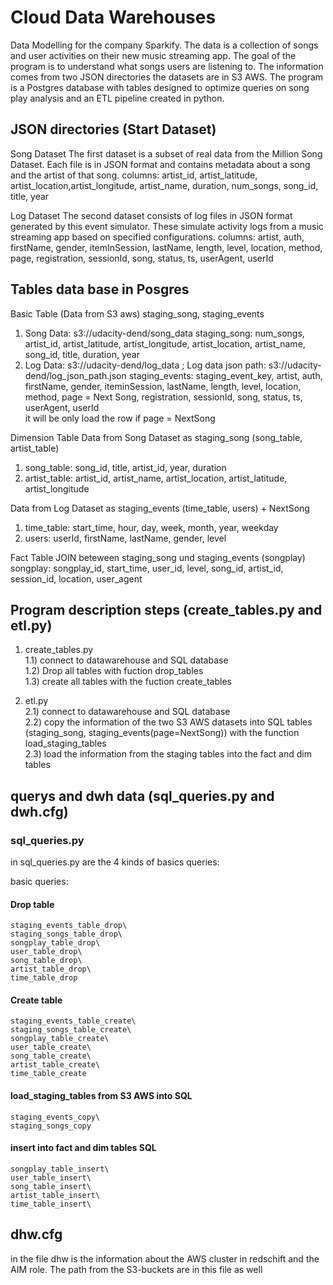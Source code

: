 # Cloud Data Warehouses
Data Modelling for the company Sparkify. The data is a collection of songs and user activities on their new music streaming app. The goal of the program is to understand what songs users are listening to. The information comes from two JSON directories the datasets are in S3 AWS. The program is a Postgres database with tables designed to optimize queries on song play analysis and an ETL pipeline created in python.

## JSON directories (Start Dataset)
Song Dataset
The first dataset is a subset of real data from the Million Song Dataset. Each file is in JSON format and contains metadata about a song and the artist of that song.
columns: artist_id, artist_latitude, artist_location,artist_longitude, artist_name, duration, num_songs, song_id, title, year

Log Dataset
The second dataset consists of log files in JSON format generated by this event simulator. These simulate activity logs from a music streaming app based on specified configurations.
columns: artist, auth, firstName, gender, itemInSession, lastName, length, level, location, method, page, registration, sessionId, song, status, ts, userAgent, userId

## Tables data base in Posgres
Basic Table (Data from S3 aws) staging_song, staging_events 
1) Song Data:   s3://udacity-dend/song_data
   staging_song: num_songs, artist_id, artist_latitude, artist_longitude, artist_location, artist_name, song_id, title, duration, year
2) Log Data:    s3://udacity-dend/log_data ; Log data json path: s3://udacity-dend/log_json_path.json
   staging_events: staging_event_key, artist, auth, firstName, gender, iteminSession, lastName, length, level, location, method, page =   Next Song,    registration, sessionId, song, status, ts, userAgent, userId  
it will be only load the row if page = NextSong

Dimension Table
Data from Song Dataset as staging_song (song_table, artist_table)
1) song_table: song_id, title, artist_id, year, duration
2) artist_table: artist_id, artist_name, artist_location, artist_latitude, artist_longitude

Data from Log Dataset as staging_events (time_table, users) + NextSong
1) time_table: start_time, hour, day, week, month, year, weekday
2) users: userId, firstName, lastName, gender, level

Fact Table 
JOIN beteween staging_song und staging_events (songplay)
songplay:  songplay_id, start_time, user_id, level, song_id, artist_id, session_id, location, user_agent

## Program description steps (create_tables.py and etl.py)
1) create_tables.py\
    1.1) connect to datawarehouse and SQL database\
    1.2) Drop all tables with fuction drop_tables\
    1.3) create all tables with the fuction create_tables

2) etl.py\
    2.1) connect to datawarehouse and SQL database\
    2.2) copy the information of the two S3 AWS datasets into SQL tables (staging_song, staging_events(page=NextSong)) with the function load_staging_tables\
    2.3) load the information from the staging tables into the fact and dim tables

## querys and dwh data (sql_queries.py and dwh.cfg)
### sql_queries.py
in sql_queries.py are the 4 kinds of basics queries: 

basic queries:
#### Drop table
    staging_events_table_drop\
    staging_songs_table_drop\
    songplay_table_drop\
    user_table_drop\
    song_table_drop\
    artist_table_drop\
    time_table_drop
#### Create table
    staging_events_table_create\
    staging_songs_table_create\
    songplay_table_create\
    user_table_create\
    song_table_create\
    artist_table_create\
    time_table_create
#### load_staging_tables from S3 AWS into SQL
    staging_events_copy\
    staging_songs_copy 
#### insert into fact and dim tables SQL
    songplay_table_insert\
    user_table_insert\
    song_table_insert\
    artist_table_insert\
    time_table_insert\

## dhw.cfg
in the file dhw is the information about the AWS cluster in redschift and the AIM role. The path from the S3-buckets are in this file as well
